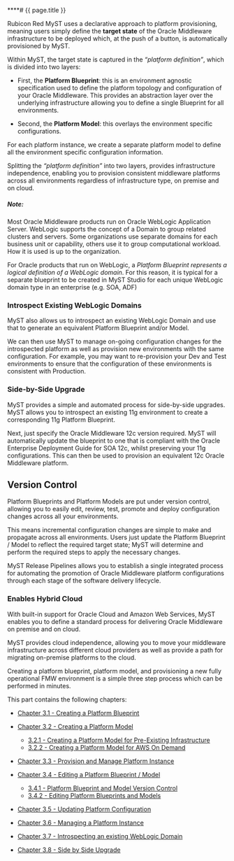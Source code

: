 ****# {{ page.title }}

Rubicon Red MyST uses a declarative approach to platform provisioning, meaning users simply define the **target state** of the Oracle Middleware infrastructure to be deployed which, at the push of a button, is automatically provisioned by MyST.

Within MyST, the target state is captured in the *“platform definition”*, which is divided into two layers:

* First, the **Platform Blueprint**: this is an environment agnostic specification used to define the platform topology and configuration of your Oracle Middleware. This provides an abstraction layer over the underlying infrastructure allowing you to define a single Blueprint for all environments.

* Second, the **Platform Model**: this overlays the environment specific configurations.

For each platform instance, we create a separate platform model to define all the environment specific configuration information.

Splitting the *“platform definition”* into two layers, provides infrastructure independence, enabling you to provision consistent middleware platforms across all environments regardless of infrastructure type, on premise and on cloud.

##### Note:

Most Oracle Middleware products run on Oracle WebLogic Application Server. WebLogic supports the concept of a Domain to group related clusters and servers. Some organizations use separate domains for each business unit or capability, others use it to group computational workload. How it is used is up to the organization. 

For Oracle products that run on WebLogic, a *Platform Blueprint represents a logical definition of a WebLogic domain*. For this reason, it is typical for a separate blueprint to be created in MyST Studio for each unique WebLogic domain type in an enterprise (e.g. SOA, ADF)

### Introspect Existing WebLogic Domains

MyST also allows us to introspect an existing WebLogic Domain and use that to generate an equivalent Platform Blueprint and/or Model. 

We can then use MyST to manage on-going configuration changes for the introspected platform as well as provision new environments with the same configuration. For example, you may want to re-provision your Dev and Test environments to ensure that the configuration of these environments is consistent with Production.

### Side-by-Side Upgrade

MyST provides a simple and automated process for side-by-side upgrades. MyST allows you to introspect an existing 11g environment to create a corresponding 11g Platform Blueprint.

Next, just specify the Oracle Middleware 12c version required. MyST will automatically update the blueprint to one that is compliant with the Oracle Enterprise Deployment Guide for SOA 12c, whilst preserving your 11g configurations. This can then be used to provision an equivalent 12c Oracle Middleware platform.

## Version Control

Platform Blueprints and Platform Models are put under version control, allowing you to easily edit, review, test, promote and deploy configuration changes across all your environments.

This means incremental configuration changes are simple to make and propagate across all environments. Users just update the Platform Blueprint / Model to reflect the required target state; MyST will determine and perform the required steps to apply the necessary changes. 

MyST Release Pipelines allows you to establish a single integrated process for automating the promotion of Oracle Middleware platform configurations through each stage of the software delivery lifecycle.

### Enables Hybrid Cloud

With built-in support for Oracle Cloud and Amazon Web Services, MyST enables you to define a standard process for delivering Oracle Middleware on premise and on cloud.

MyST provides cloud independence, allowing you to move your middleware infrastructure across different cloud providers as well as provide a path for migrating on-premise platforms to the cloud.

Creating a platform blueprint, platform model, and provisioning a new fully operational FMW environment is a simple three step process which can be performed in minutes.

This part contains the following chapters:

* [Chapter 3.1 - Creating a Platform Blueprint](/platform/blueprints/README.md)   

* [Chapter 3.2 - Creating a Platform Model](/platform/models/README.md)
    * [3.2.1 - Creating a Platform Model for Pre-Existing Infrastructure](/platform/models/pre-existing/README.md)
    * [3.2.2 - Creating a Platform Model for AWS On Demand](/platform/models/on-demand-aws/README.md)


* [Chapter 3.3 - Provision and Manage Platform Instance](/platform/provisioning/README.md)

* [Chapter 3.4 - Editing a Platform Blueprint / Model](/platform/definitions/README.md)
    * [3.4.1 - Platform Blueprint and Model Version Control](/platform/definitions/version-control/README.md)
    * [3.4.2 - Editing Platform Blueprints and Models](/platform/definitions/editor/README.md)


* [Chapter 3.5 - Updating Platform Configuration](/platform/update/README.md)

* [Chapter 3.6 - Managing a Platform Instance](/platform/management/README.md)

* [Chapter 3.7 - Introspecting an existing WebLogic Domain](/platform/introspection/README.md)

* [Chapter 3.8 - Side by Side Upgrade](/platform/upgrade/README.md)

